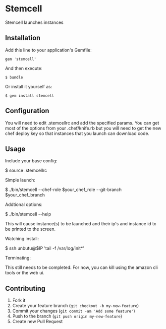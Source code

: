 # Stemcell

Stemcell launches instances

## Installation

Add this line to your application's Gemfile:

    gem 'stemcell'

And then execute:

    $ bundle

Or install it yourself as:

    $ gem install stemcell


## Configuration

You will need to edit .stemcellrc and add the specified params. You
can get most of the options from your .chef/knife.rb but you will need
to get the new chef deploy key so that instances that you launch can
download code.

## Usage

Include your base config:

   $ source .stemcellrc

Simple launch:

   $ ./bin/stemcell --chef-role $your_chef_role --git-branch $your_chef_branch

Addtional options:

   $ ./bin/stemcell --help

This will cause instance(s) to be launched and their ip's and instance
id to be printed to the screen.

Watching install:

   $ ssh unbutu@$IP 'tail -f /var/log/init*'


Terminating:

This still needs to be completed. For now, you can kill using the
amazon cli tools or the web ui.

## Contributing

1. Fork it
2. Create your feature branch (`git checkout -b my-new-feature`)
3. Commit your changes (`git commit -am 'Add some feature'`)
4. Push to the branch (`git push origin my-new-feature`)
5. Create new Pull Request
